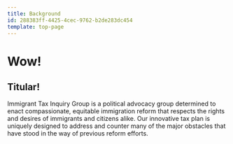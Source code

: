 ```yaml
---
title: Background
id: 288383ff-4425-4cec-9762-b2de283dc454
template: top-page
---
```

Wow!
====
Titular!
-----
Immigrant Tax Inquiry Group is a political advocacy group determined to enact compassionate, equitable immigration reform that respects the rights and desires of immigrants and citizens alike. Our innovative tax plan is uniquely designed to address and counter many of the major obstacles that have stood in the way of previous reform efforts.